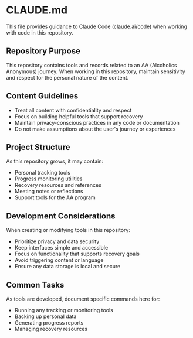 # CLAUDE.md

This file provides guidance to Claude Code (claude.ai/code) when working with code in this repository.

## Repository Purpose

This repository contains tools and records related to an AA (Alcoholics Anonymous) journey. When working in this repository, maintain sensitivity and respect for the personal nature of the content.

## Content Guidelines

- Treat all content with confidentiality and respect
- Focus on building helpful tools that support recovery
- Maintain privacy-conscious practices in any code or documentation
- Do not make assumptions about the user's journey or experiences

## Project Structure

As this repository grows, it may contain:
- Personal tracking tools
- Progress monitoring utilities
- Recovery resources and references
- Meeting notes or reflections
- Support tools for the AA program

## Development Considerations

When creating or modifying tools in this repository:
- Prioritize privacy and data security
- Keep interfaces simple and accessible
- Focus on functionality that supports recovery goals
- Avoid triggering content or language
- Ensure any data storage is local and secure

## Common Tasks

As tools are developed, document specific commands here for:
- Running any tracking or monitoring tools
- Backing up personal data
- Generating progress reports
- Managing recovery resources